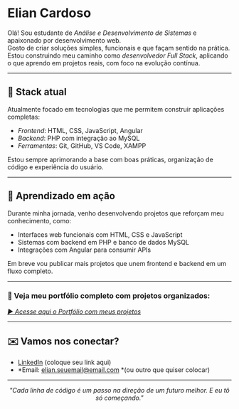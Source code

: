 # Elian Cardoso

Olá! Sou estudante de *Análise e Desenvolvimento de Sistemas* e apaixonado por desenvolvimento web.  
Gosto de criar soluções simples, funcionais e que façam sentido na prática. Estou construindo meu caminho como *desenvolvedor Full Stack*, aplicando o que aprendo em projetos reais, com foco na evolução contínua.

---

## 🚀 Stack atual

Atualmente focado em tecnologias que me permitem construir aplicações completas:

- *Frontend*: HTML, CSS, JavaScript, Angular
- *Backend*: PHP com integração ao MySQL
- *Ferramentas*: Git, GitHub, VS Code, XAMPP

Estou sempre aprimorando a base com boas práticas, organização de código e experiência do usuário.

---

## 🧩 Aprendizado em ação

Durante minha jornada, venho desenvolvendo projetos que reforçam meu conhecimento, como:

- Interfaces web funcionais com HTML, CSS e JavaScript
- Sistemas com backend em PHP e banco de dados MySQL
- Integrações com Angular para consumir APIs

Em breve vou publicar mais projetos que unem frontend e backend em um fluxo completo.

---

### 📁 Veja meu portfólio completo com projetos organizados:

[*▶️ Acesse aqui o Portfólio com meus projetos*](https://elian-cardoso.github.io/Elian.github.io/)

---

## ✉️ Vamos nos conectar?

- [LinkedIn](https://www.linkedin.com/in/seu-link-aqui) (coloque seu link aqui)
- *Email: elian.seuemail@email.com *(ou outro que quiser colocar)

---

<p align="center"><i>"Cada linha de código é um passo na direção de um futuro melhor. E eu tô só começando."</i></p>
